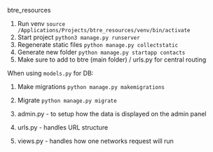 btre_resources

1. Run venv `source /Applications/Projects/btre_resources/venv/bin/activate`
2. Start project `python3 manage.py runserver`
3. Regenerate static files `python manage.py collectstatic`
4. Generate new folder `python manage.py startapp contacts`
5. Make sure to add to btre (main folder) / urls.py for central routing

When using `models.py` for DB:
1. Make migrations `python manage.py makemigrations`
2. Migrate `python manage.py migrate`
3. admin.py - to setup how the data is displayed on the admin panel

1. urls.py - handles URL structure
2. views.py - handles how one networks request will run